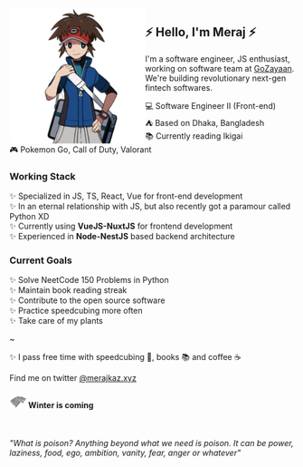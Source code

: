 <img align="left" width="240" src="./img/meraj-coding-7.png"> 

## ⚡ Hello, I'm Meraj ⚡ 

I'm a software engineer, JS enthusiast, working on software team at [GoZayaan](https://gozayaan.com). We're building revolutionary next-gen fintech softwares. 

💻 Software Engineer II (Front-end) <br> 
⛺ Based on Dhaka, Bangladesh <br>
📚 Currently reading Ikigai <br> 
🎮 Pokemon Go, Call of Duty, Valorant <br> 

### Working Stack

✨ Specialized in JS, TS, React, Vue for front-end development <br>
✨ In an eternal relationship with JS, but also recently got a paramour called Python XD <br>
✨ Currently using **VueJS-NuxtJS** for frontend development <br>
✨ Experienced in **Node-NestJS** based backend architecture <br> 



### Current Goals  
✨ Solve NeetCode 150 Problems in Python <br> 
✨ Maintain book reading streak <br> 
✨ Contribute to the open source software <br> 
✨ Practice speedcubing more often <br> 
✨ Take care of my plants <br> 

~

✨ I pass free time with speedcubing 🧊, books 📚 and coffee ☕


Find me on twitter [@merajkaz.xyz](https://merajkazi.xyz)

#### ![Winter is coming](img/stark-2.png)  Winter is coming 


<br>

*"What is poison? Anything beyond what we need is poison. It can be power, laziness, food, ego, ambition, vanity, fear, anger or whatever"*
